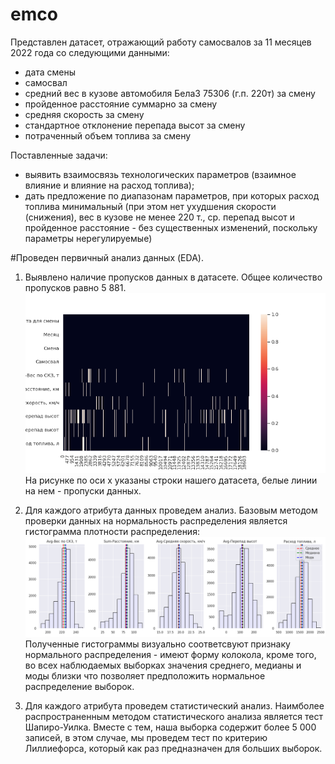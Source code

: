 # emco

Представлен датасет, отражающий работу самосвалов за 11 месяцев 2022 года со следующими данными: 
- дата смены
- самосвал
- средний вес в кузове автомобиля БелаЗ 75306 (г.п. 220т) за смену
- пройденное расстояние суммарно за смену
- средняя скорость за смену
- стандартное отклонение перепада высот за смену
- потраченный объем топлива за смену

Поставленные задачи: 
- выявить взаимосвязь технологических параметров (взаимное влияние и влияние на расход топлива);
- дать предложение по диапазонам параметров, при которых расход топлива минимальный (при этом нет ухудшения скорости (снижения), вес в кузове не менее 220 т., ср. перепад высот и пройденное расстояние - без существенных изменений, поскольку параметры нерегулируемые)


<p>#Проведен первичный анализ данных (EDA).

1) Выявлено наличие пропусков данных в датасете. Общее количество пропусков равно 5 881.
![пропуски в датасете](https://github.com/AnyaMankova/emco/blob/main/images/nullst.png)
На рисунке по оси x указаны строки нашего датасета, белые линии на нем - пропуски данных.

 2) Для каждого атрибута данных проведем анализ.
  Базовым методом проверки данных на нормальность распределения является гистограмма плотности распределения:
 ![гистограмма](https://github.com/AnyaMankova/emco/blob/main/images/all_hist.png)
 Полученные гистограммы визуально соответсвуют признаку нормального распределения - имеют форму колокола, кроме того, во всех наблюдаемых выборках значения среднего, медианы и моды близки что позволяет предположить нормальное распределение выборок.
 
 3) Для каждого атрибута проведем статистический анализ.
 Наимболее распространенным методом статистического анализа является тест Шапиро-Уилка. Вместе с тем, наша выборка содержит более 5 000 записей, в этом случае, мы проведем тест по критерию Лиллиефорса, который как раз предназначен для больших выборок.

 

  
  
  </p>
